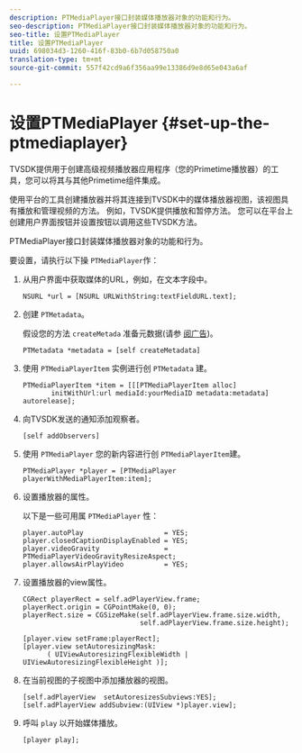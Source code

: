 ```yaml
---
description: PTMediaPlayer接口封装媒体播放器对象的功能和行为。
seo-description: PTMediaPlayer接口封装媒体播放器对象的功能和行为。
seo-title: 设置PTMediaPlayer
title: 设置PTMediaPlayer
uuid: 698034d3-1260-416f-83b0-6b7d058750a0
translation-type: tm+mt
source-git-commit: 557f42cd9a6f356aa99e13386d9e8d65e043a6af

---
```



# 设置PTMediaPlayer {#set-up-the-ptmediaplayer}

TVSDK提供用于创建高级视频播放器应用程序（您的Primetime播放器）的工具，您可以将其与其他Primetime组件集成。

使用平台的工具创建播放器并将其连接到TVSDK中的媒体播放器视图，该视图具有播放和管理视频的方法。 例如，TVSDK提供播放和暂停方法。 您可以在平台上创建用户界面按钮并设置按钮以调用这些TVSDK方法。

PTMediaPlayer接口封装媒体播放器对象的功能和行为。

要设置，请执行以下操 `PTMediaPlayer`作：

1. 从用户界面中获取媒体的URL，例如，在文本字段中。

   ```
   NSURL *url = [NSURL URLWithString:textFieldURL.text];
   ```

1. 创建 `PTMetadata`。

   假设您的方法 `createMetada` 准备元数据(请参 [阅广告](../../ios-3x-advertising/ios-3x-advertising-requirements.md))。

   ```
   PTMetadata *metadata = [self createMetadata]
   ```

1. 使用 `PTMediaPlayerItem` 实例进行创 `PTMetadata` 建。

   ```
   PTMediaPlayerItem *item = [[[PTMediaPlayerItem alloc] 
          initWithUrl:url mediaId:yourMediaID metadata:metadata] autorelease];
   ```

1. 向TVSDK发送的通知添加观察者。

   ```
   [self addObservers]
   ```

1. 使用 `PTMediaPlayer` 您的新内容进行创 `PTMediaPlayerItem`建。

   ```
   PTMediaPlayer *player = [PTMediaPlayer playerWithMediaPlayerItem:item];
   ```

1. 设置播放器的属性。

   以下是一些可用属 `PTMediaPlayer` 性：

   ```
   player.autoPlay                    = YES;  
   player.closedCaptionDisplayEnabled = YES; 
   player.videoGravity                = PTMediaPlayerVideoGravityResizeAspect;  
   player.allowsAirPlayVideo          = YES;
   ```

1. 设置播放器的view属性。

   ```
   CGRect playerRect = self.adPlayerView.frame;  
   playerRect.origin = CGPointMake(0, 0); 
   playerRect.size = CGSizeMake(self.adPlayerView.frame.size.width,  
                                self.adPlayerView.frame.size.height); 
   
   [player.view setFrame:playerRect]; 
   [player.view setAutoresizingMask:  
         ( UIViewAutoresizingFlexibleWidth | UIViewAutoresizingFlexibleHeight )];
   ```

1. 在当前视图的子视图中添加播放器的视图。

   ```
   [self.adPlayerView  setAutoresizesSubviews:YES];  
   [self.adPlayerView addSubview:(UIView *)player.view];
   ```

1. 呼叫 `play` 以开始媒体播放。

   ```
   [player play];
   ```
